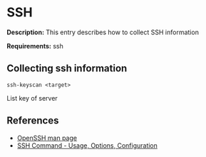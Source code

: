# SSH

**Description:** This entry describes how to collect SSH information

**Requirements:** ssh

## Collecting ssh information

```
ssh-keyscan <target>
```

List key of server
  
## References
* [OpenSSH man page](https://www.openssh.com/manual.html)
* [SSH Command - Usage, Options, Configuration](https://www.ssh.com/academy/ssh/command)